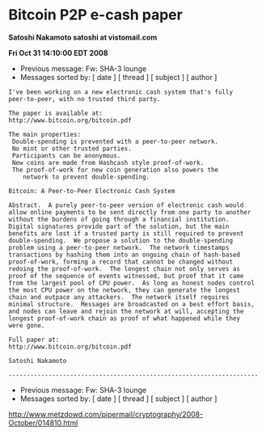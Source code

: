 # Bitcoin P2P e-cash paper

**Satoshi Nakamoto satoshi at vistomail.com**

**Fri Oct 31 14:10:00 EDT 2008**

* Previous message: Fw: SHA-3 lounge
* Messages sorted by: [ date ] [ thread ] [ subject ] [ author ]

```
I've been working on a new electronic cash system that's fully
peer-to-peer, with no trusted third party.

The paper is available at:
http://www.bitcoin.org/bitcoin.pdf

The main properties:
 Double-spending is prevented with a peer-to-peer network.
 No mint or other trusted parties.
 Participants can be anonymous.
 New coins are made from Hashcash style proof-of-work.
 The proof-of-work for new coin generation also powers the
    network to prevent double-spending.

Bitcoin: A Peer-to-Peer Electronic Cash System

Abstract.  A purely peer-to-peer version of electronic cash would
allow online payments to be sent directly from one party to another
without the burdens of going through a financial institution.
Digital signatures provide part of the solution, but the main
benefits are lost if a trusted party is still required to prevent
double-spending.  We propose a solution to the double-spending
problem using a peer-to-peer network.  The network timestamps
transactions by hashing them into an ongoing chain of hash-based
proof-of-work, forming a record that cannot be changed without
redoing the proof-of-work.  The longest chain not only serves as
proof of the sequence of events witnessed, but proof that it came
from the largest pool of CPU power.  As long as honest nodes control
the most CPU power on the network, they can generate the longest
chain and outpace any attackers.  The network itself requires
minimal structure.  Messages are broadcasted on a best effort basis,
and nodes can leave and rejoin the network at will, accepting the
longest proof-of-work chain as proof of what happened while they
were gone.

Full paper at:
http://www.bitcoin.org/bitcoin.pdf

Satoshi Nakamoto

---------------------------------------------------------------------
```
* Previous message: Fw: SHA-3 lounge
* Messages sorted by: [ date ] [ thread ] [ subject ] [ author ]

http://www.metzdowd.com/pipermail/cryptography/2008-October/014810.html
